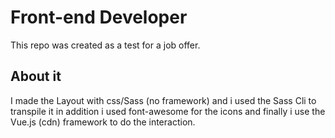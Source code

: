 # Front-end Developer 

This repo was created as a test for a job offer.

## About it

I made the Layout with css/Sass (no framework) and i used the Sass Cli to transpile it in addition i used font-awesome for the icons and finally i use the Vue.js (cdn) framework to do the interaction.   
